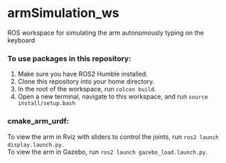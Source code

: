 # armSimulation_ws
ROS workspace for simulating the arm autonomously typing on the keyboard

### To use packages in this repository:
1. Make sure you have ROS2 Humble installed.
2. Clone this repository into your home directory.
3. In the root of the workspace, run `colcon build`.
4. Open a new terminal, navigate to this workspace, and run `source install/setup.bash`

### cmake_arm_urdf:
To view the arm in Rviz with sliders to control the joints, run `ros2 launch display.launch.py`.\
To view the arm in Gazebo, run `ros2 launch gazebo_load.launch.py`.
